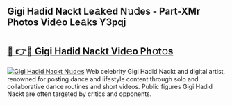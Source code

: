 ## Gigi Hadid Nackt Le𝚊k𝚎d N𝚞𝚍es - Part-XMr Photos Vid𝚎o Le𝚊ks Y3pqj

# <h2><a href="http://fb8p45.evod.top/?m=Gigi+Hadid+Nackt">🔗 👉🔴 Gigi Hadid Nackt Vid𝚎o Ph𝚘t𝚘s</a></h2>

[![Gigi Hadid Nackt N𝚞d𝚎s](https://i.imgur.com/8V9OHl7.gif)](http://fb8p45.evod.top/?m=Gigi+Hadid+Nackt)
Web celebrity Gigi Hadid Nackt and digital artist, renowned for posting dance and lifestyle content through solo and collaborative dance routines and short videos. Public figures Gigi Hadid Nackt are often targeted by critics and opponents. 
